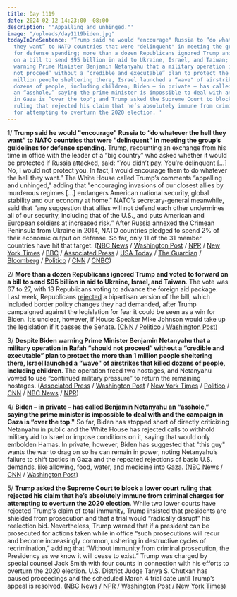 ```yaml
---
title: Day 1119
date: 2024-02-12 14:23:00 -08:00
description: '"Appalling and unhinged."'
image: "/uploads/day1119biden.jpg"
todayInOneSentence: 'Trump said he would "encourage" Russia to “do whatever the hell
  they want” to NATO countries that were "delinquent" in meeting the group’s guidelines
  for defense spending; more than a dozen Republicans ignored Trump and voted to forward
  on a bill to send $95 billion in aid to Ukraine, Israel, and Taiwan; despite Biden
  warning Prime Minister Benjamin Netanyahu that a military operation in Rafah “should
  not proceed” without a “credible and executable” plan to protect the more than 1
  million people sheltering there, Israel launched a “wave" of airstrikes that killed
  dozens of people, including children; Biden – in private – has called Benjamin Netanyahu
  an “asshole,” saying the prime minister is impossible to deal with and the campaign
  in Gaza is “over the top"; and Trump asked the Supreme Court to block a lower court
  ruling that rejected his claim that he’s absolutely immune from criminal charges
  for attempting to overturn the 2020 election. '
---
```


1/ **Trump said he would "encourage" Russia to “do whatever the hell they want” to NATO countries that were "delinquent" in meeting the group’s guidelines for defense spending**. Trump, recounting an exchange from his time in office with the leader of a “big country” who asked whether it would be protected if Russia attacked, said: “You didn’t pay. You’re delinquent [...] No, I would not protect you. In fact, I would encourage them to do whatever the hell they want.” The White House called Trump’s comments “appalling and unhinged," adding that "encouraging invasions of our closest allies by murderous regimes [...] endangers American national security, global stability and our economy at home." NATO’s secretary-general meanwhile, said that “any suggestion that allies will not defend each other undermines all of our security, including that of the U.S., and puts American and European soldiers at increased risk.” After Russia annexed the Crimean Peninsula from Ukraine in 2014, NATO countries pledged to spend 2% of their economic output on defense. So far, only 11 of the 31 member countries have hit that target. ([NBC News](https://www.nbcnews.com/politics/politics-news/trump-says-russia-whatever-hell-want-nato-countries-dont-pay-enough-rcna138256) / [Washington Post](https://www.washingtonpost.com/politics/2024/02/10/trump-nato-allies-russia/) / [NPR](https://www.npr.org/2024/02/11/1230658309/trump-would-encourage-russia-to-attack-nato-allies-who-dont-pay-bills) / [New York Times](https://www.nytimes.com/2024/02/10/us/politics/trump-nato-russia.html) / [BBC](https://www.bbc.com/news/world-us-canada-68269354) / [Associated Press](https://apnews.com/article/trump-nato-foreign-aid-russia-2b8054a9fe185eec34c2c541cece655d) / [USA Today](https://www.usatoday.com/story/news/politics/elections/2024/02/11/donald-trump-threatens-nato-russia/72556515007/) / [The Guardian](https://www.theguardian.com/us-news/2024/feb/11/donald-trump-says-he-would-encourage-russia-to-attack-nato-countries-who-dont-pay-bills) / [Bloomberg](https://www.bloomberg.com/news/articles/2024-02-11/us-calls-trump-s-russia-remark-on-nato-allies-appalling?sref=MIBMEEoj) / [Politico](https://www.politico.eu/article/trump-says-he-would-encourage-russia-to-attack-nato-members-that-dont-pay-enough/) / [CNN](https://www.cnn.com/2024/02/10/politics/trump-russia-nato/) / [CNBC](https://www.cnbc.com/2024/02/12/russia-keeps-quiet-as-trumps-nato-comments-stir-up-a-political-storm.html))

2/ **More than a dozen Republicans ignored Trump and voted to forward on a bill to send $95 billion in aid to Ukraine, Israel, and Taiwan**. The vote was 67 to 27, with 18 Republicans voting to advance the foreign aid package. Last week, Republicans [rejected](https://whatthefuckjusthappenedtoday.com/2024/02/08/day-1115/#1-the-senate-advanced-a-95-billion-a) a bipartisan version of the bill, which included border policy changes they had demanded, after Trump campaigned against the legislation for fear it could be seen as a win for Biden. It’s unclear, however, if House Speaker Mike Johnson would take up the legislation if it passes the Senate. ([CNN](https://www.cnn.com/2024/02/11/politics/senate-weekend-work-foreign-aid-package/) / [Politico](https://www.politico.com/news/2024/02/11/gop-senators-defy-trump-by-advancing-foreign-aid-00140868) / [Washington Post](https://www.washingtonpost.com/politics/2024/02/11/senate-aid-ukraine-israel-taiwan-aid/))

3/ **Despite Biden warning Prime Minister Benjamin Netanyahu that a military operation in Rafah “should not proceed” without a “credible and executable” plan to protect the more than 1 million people sheltering there, Israel launched a “wave" of airstrikes that killed dozens of people, including children**. The operation freed two hostages, and Netanyahu vowed to use “continued military pressure” to return the remaining hostages. ([Associated Press](https://apnews.com/article/israel-hamas-war-news-02-11-2014-785309c668e15728c6aac9905f290b4d) / [Washington Post](https://www.washingtonpost.com/world/2024/02/12/israel-hamas-war-news-gaza-palestine-rafah/) / [New York Times](https://www.nytimes.com/live/2024/02/12/world/israel-hamas-war-gaza-news#rafah-bombing-hostage-rescue-gaza) / [Politico](https://www.politico.com/news/2024/02/11/biden-netanyahu-rafah-invasion-00140865) / [CNN](https://www.cnn.com/middleeast/live-news/israel-hamas-war-gaza-news-02-12-24/index.html) / [NBC News](https://www.nbcnews.com/news/world/live-blog/israel-hamas-war-live-updates-rcna138339) / [NPR](https://www.npr.org/2024/02/11/1230699953/biden-netanyahu-rafah))

4/ **Biden – in private – has called Benjamin Netanyahu an “asshole,” saying the prime minister is impossible to deal with and the campaign in Gaza is “over the top."** So far, Biden has stopped short of directly criticizing Netanyahu in public and the White House has rejected calls to withhold military aid to Israel or impose conditions on it, saying that would only embolden Hamas. In private, however, Biden has suggested that "this guy" wants the war to drag on so he can remain in power, noting Netanyahu’s failure to shift tactics in Gaza and the repeated rejections of basic U.S. demands, like allowing, food, water, and medicine into Gaza. ([NBC News](https://www.nbcnews.com/news/investigations/biden-disparages-netanyahu-private-hasnt-changed-us-policy-israel-rcna138282) / [CNN](https://www.cnn.com/2024/02/12/politics/biden-netanyahu-israel-gaza/index.html) / [Washington Post](https://www.washingtonpost.com/politics/2024/02/11/biden-netanyahu-closer-to-a-breach/))

5/ **Trump asked the Supreme Court to block a lower court ruling that rejected his claim that he’s absolutely immune from criminal charges for attempting to overturn the 2020 election**. While two lower courts have rejected Trump’s claim of total immunity, Trump insisted that presidents are shielded from prosecution and that a trial would “radically disrupt” his reelection bid. Nevertheless, Trump warned that if a president can be prosecuted for actions taken while in office “such prosecutions will recur and become increasingly common, ushering in destructive cycles of recrimination,” adding that “Without immunity from criminal prosecution, the Presidency as we know it will cease to exist.” Trump was charged by special counsel Jack Smith with four counts in connection with his efforts to overturn the 2020 election. U.S. District Judge Tanya S. Chutkan has paused proceedings and the scheduled March 4 trial date until Trump’s appeal is resolved. ([NBC News](https://www.nbcnews.com/politics/supreme-court/trump-seeks-supreme-court-intervention-election-interference-case-rcna137694) / [NPR](https://www.npr.org/2024/02/12/1230387417/trump-appeals-immunity-ruling-to-the-supreme-court) / [Washington Post](https://www.washingtonpost.com/national-security/2024/02/12/trump-immunity-supreme-court-appeal-jan-6/) / [New York Times](https://www.nytimes.com/2024/02/12/us/politics/supreme-court-trump-immunity.html))


